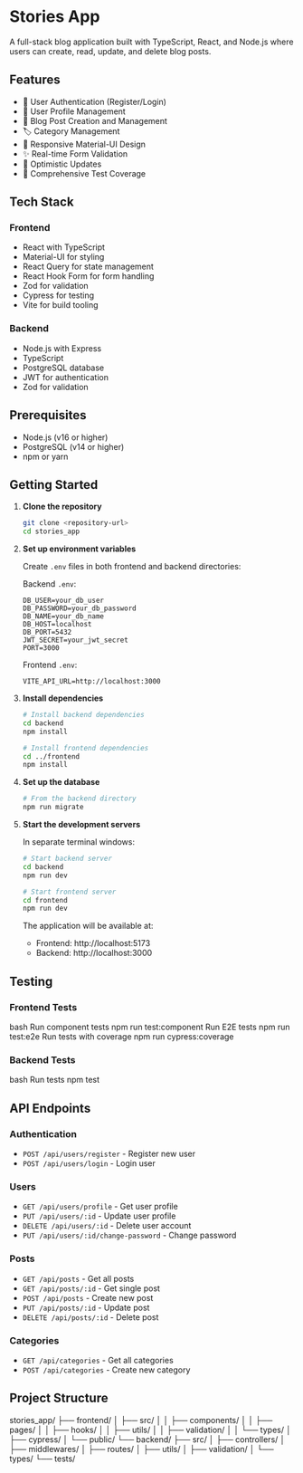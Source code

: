 # Stories App

A full-stack blog application built with TypeScript, React, and Node.js where users can create, read, update, and delete blog posts.

## Features

- 🔐 User Authentication (Register/Login)
- 👤 User Profile Management
- 📝 Blog Post Creation and Management
- 🏷️ Category Management
- 🎨 Responsive Material-UI Design
- ✨ Real-time Form Validation
- 🔄 Optimistic Updates
- 🧪 Comprehensive Test Coverage

## Tech Stack

### Frontend

- React with TypeScript
- Material-UI for styling
- React Query for state management
- React Hook Form for form handling
- Zod for validation
- Cypress for testing
- Vite for build tooling

### Backend

- Node.js with Express
- TypeScript
- PostgreSQL database
- JWT for authentication
- Zod for validation

## Prerequisites

- Node.js (v16 or higher)
- PostgreSQL (v14 or higher)
- npm or yarn

## Getting Started

1. **Clone the repository**

   ```bash
   git clone <repository-url>
   cd stories_app
   ```

2. **Set up environment variables**

   Create `.env` files in both frontend and backend directories:

   Backend `.env`:

   ```env
   DB_USER=your_db_user
   DB_PASSWORD=your_db_password
   DB_NAME=your_db_name
   DB_HOST=localhost
   DB_PORT=5432
   JWT_SECRET=your_jwt_secret
   PORT=3000
   ```

   Frontend `.env`:

   ```env
   VITE_API_URL=http://localhost:3000
   ```

3. **Install dependencies**

   ```bash
   # Install backend dependencies
   cd backend
   npm install

   # Install frontend dependencies
   cd ../frontend
   npm install
   ```

4. **Set up the database**

   ```bash
   # From the backend directory
   npm run migrate
   ```

5. **Start the development servers**

   In separate terminal windows:

   ```bash
   # Start backend server
   cd backend
   npm run dev

   # Start frontend server
   cd frontend
   npm run dev
   ```

   The application will be available at:

   - Frontend: http://localhost:5173
   - Backend: http://localhost:3000

## Testing

### Frontend Tests

bash
Run component tests
npm run test:component
Run E2E tests
npm run test:e2e
Run tests with coverage
npm run cypress:coverage

### Backend Tests

bash
Run tests
npm test

## API Endpoints

### Authentication

- `POST /api/users/register` - Register new user
- `POST /api/users/login` - Login user

### Users

- `GET /api/users/profile` - Get user profile
- `PUT /api/users/:id` - Update user profile
- `DELETE /api/users/:id` - Delete user account
- `PUT /api/users/:id/change-password` - Change password

### Posts

- `GET /api/posts` - Get all posts
- `GET /api/posts/:id` - Get single post
- `POST /api/posts` - Create new post
- `PUT /api/posts/:id` - Update post
- `DELETE /api/posts/:id` - Delete post

### Categories

- `GET /api/categories` - Get all categories
- `POST /api/categories` - Create new category

## Project Structure

stories_app/
├── frontend/
│ ├── src/
│ │ ├── components/
│ │ ├── pages/
│ │ ├── hooks/
│ │ ├── utils/
│ │ ├── validation/
│ │ └── types/
│ ├── cypress/
│ └── public/
└── backend/
├── src/
│ ├── controllers/
│ ├── middlewares/
│ ├── routes/
│ ├── utils/
│ ├── validation/
│ └── types/
└── tests/
